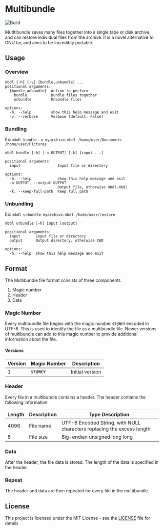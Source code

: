 # Multibundle

![Build](https://github.com/Sid220/mutlibundle/actions/workflows/build.yml/badge.svg)

Mutltibundle saves many files together into a single tape or disk archive, and can restore individual files from the
archive. It is a novel alternative to GNU tar, and aims to be incredibly portable.

## Usage

### Overview

```
mbdl [-h] [-v] {bundle,unbundle} ...
positional arguments:
  {bundle,unbundle}  Action to perform
    bundle           Bundle files together
    unbundle         Unbundle files

options:
  -h, --help         show this help message and exit
  -v, --verbose      Verbose (default: False)
```

### Bundling

Ex: `mbdl bundle -o myarchive.mbdl /home/user/Documents /home/user/Pictures`

```
mbdl bundle [-h] [-o OUTPUT] [-k] [input ...]

positional arguments:
  input                 Input file or directory

options:
  -h, --help            show this help message and exit
  -o OUTPUT, --output OUTPUT
                        Output file, otherwise mbdl.mbdl
  -k, --keep-full-path  Keep full path
```

### Unbundling

Ex: `mbdl unbundle myarchive.mbdl /home/user/restore`

```
mbdl unbundle [-h] input [output]

positional arguments:
  input       Input file or directory
  output      Output directory, otherwise CWD

options:
  -h, --help  show this help message and exit
```

## Format

The Mutlibundle file format consists of three components

1. Magic number
2. Header
3. Data

### Magic Number

Every multibundle file begins with the magic number `$₹₫₦€¥` encoded in UTF-8. This is used to identify the file as a
multibundle file. Newer versions of multibundle can add to this magic number to provide additional information about the
file.

#### Versions

| Version | Magic Number | Description     |
|---------|--------------|-----------------|
| 1       | `$₹₫₦€¥`     | Initial version |

### Header

Every file in a multibundle contains a header. The header contains the following information

| Length | Description | Type Description                                                       |
|--------|-------------|------------------------------------------------------------------------|
| 4096   | File name   | UTF-8 Encoded String, with NULL characters replacing the excess length |
| 8      | File size   | Big-endian unsigned long long                                          |

### Data
After the header, the file data is stored. The length of the data is specified in the header.

### Repeat
The header and data are then repeated for every file in the multibundle.

## License

This project is licensed under the MIT License - see the [LICENSE](LICENSE) file for details